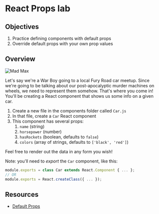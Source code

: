 # React Props lab

## Objectives
1. Practice defining components with default props
2. Override default props with your own prop values

## Overview
![Mad Max](https://media.giphy.com/media/84bpBkUVOsJ8Y/giphy.gif)

Let's say we're a War Boy going to a local Fury Road car meetup. Since we're going to be talking about our
post-apocalyptic murder machines on wheels, we need to represent them somehow. That's where you come in! You'll be
creating a React component that shows us some info on a given car.

1. Create a new file in the components folder called `Car.js`
2. In that file, create a `Car` React component
3. This component has several props: 
    1. `name` (string)
    2. `horsepower` (number)
    3. `hasRockets` (boolean, defaults to `false`)
    4. `colors` (array of strings, defaults to `['black', 'red']`)
    
Feel free to render out the data in any form you wish!

Note: you'll need to _export_ the `Car` component, like this:

```js
module.exports = class Car extends React.Component { ... };
// OR
module.exports = React.createClass({ ... });
```
 
## Resources
- [Default Props](https://facebook.github.io/react/docs/reusable-components.html#default-prop-values)
